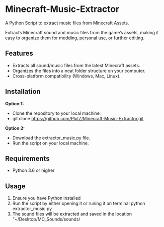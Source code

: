 # **Minecraft-Music-Extractor** #
A Python Script to extract music files from Minecraft Assets.

Extracts Minecraft sound and music files from the game’s assets, making it easy to organize them for modding, personal use, or further editing.

## **Features** ##
- Extracts all sound/music files from the latest Minecraft assets.
- Organizes the files into a neat folder structure on your computer.
- Cross-platform compatibility (Windows, Mac, Linux).

## **Installation** ##

**Option 1:** 
- Clone the repository to your local machine:
- git clone https://github.com/PlxtZ/Minecraft-Music-Extractor.git
  
**Option 2:** 
- Download the extractor_music.py file.
- Run the script on your local machine.

## **Requirements** ##
- Python 3.6 or higher

## **Usage** ##

1. Ensure you have Python installed
2. Run the script by either opening it or runing it on terminal
     python extractor_music.py
3. The sound files will be extracted and saved in the location
     "~/Desktop/MC_Sounds/sounds/
